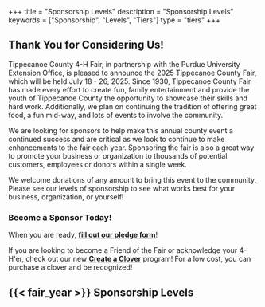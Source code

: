 +++
title = "Sponsorship Levels"
description = "Sponsorship Levels"
keywords = ["Sponsorship", "Levels", "Tiers"]
type = "tiers"
+++

## Thank You for Considering Us!

Tippecanoe County 4-H Fair, in partnership with the Purdue University Extension Office, is pleased to announce the 2025 Tippecanoe County Fair, which will be held July 18 - 26, 2025. Since 1930, Tippecanoe County Fair has made every effort to create fun, family entertainment and provide the youth of Tippecanoe County the opportunity to showcase their skills and hard work. Additionally, we plan on continuing the tradition of offering great food, a fun mid-way, and lots of events to involve the community.

We are looking for sponsors to help make this annual county event a continued success and are critical as we look to continue to make enhancements to the fair each year. Sponsoring the fair is also a great way to promote your business or organization to thousands of potential customers, employees or donors within a single week.

We welcome donations of any amount to bring this event to the community. Please see our levels of sponsorship to see what works best for your business, organization, or yourself!

### Become a Sponsor Today!

When you are ready, **[fill out our pledge form](/sponsorship/form)**!

If you are looking to become a Friend of the Fair or acknowledge your 4-H'er, check out our new **[Create a Clover](/sponsorship/clover)** program! For a low cost, you can purchase a clover and be recognized! 

## {{< fair_year >}} Sponsorship Levels
